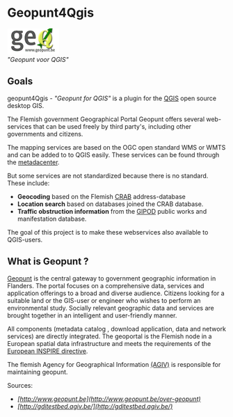 Geopunt4Qgis
============

 <a href="http://www.geopunt.be" target="_blank"><img src="images/logogeopunt4Q.png"/></a>
 <br/>
 *"Geopunt voor QGIS"*

Goals
-----

geopunt4Qgis - *"Geopunt for QGIS"* is a plugin for the [QGIS](http://www.qgis.org/) open source desktop GIS. 

The Flemish government Geographical Portal Geopunt offers several web-services that can be used freely by third party's, including other governments and citizens. 

The mapping services are based on the OGC open standard WMS or WMTS and can be added to to QGIS easily. These services can be found through the [metadacenter](https://metadata.geopunt.be/zoekdienst/apps/tabsearch/index.html).

But some services are not standardized because there is no standard. <br/>
These include:

- **Geocoding** based on the Flemish [CRAB](http://www.agiv.be/gis/projecten/?catid=34) address-database
- **Location search** based on databases joined the CRAB database.
- **Traffic obstruction information** from the [GIPOD](http://www.agiv.be/gis/diensten/?artid=1739) public works and manifestation database.

The goal of this project is to make these webservices  also available to QGIS-users.

What is Geopunt ?
--------------

[Geopunt](http://www.geopunt.be/) is the central gateway to government geographic information in Flanders. The portal focuses on a comprehensive data, services and application offerings to a broad and diverse audience. Citizens looking for a suitable land or the GIS-user or engineer who wishes to perform an environmental study. Socially relevant geographic data and services are brought together in an intelligent and user-friendly manner. 

All components (metadata catalog , download application, data and network services) are directly integrated. The geoportal is the Flemish node in a European spatial data infrastructure and meets the requirements of the [European INSPIRE directive](http://inspire-geoportal.ec.europa.eu/).

The flemish Agency for Geographical Information [(AGIV)](http://www.agiv.be/gis/) is responsible for maintaining geopunt.

Sources: 
- *[http://www.geopunt.be](http://www.geopunt.be/over-geopunt)* 
- *[http://gditestbed.agiv.be/](http://gditestbed.agiv.be/)*
